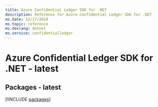 ```yaml
---
title: Azure Confidential Ledger SDK for .NET
description: Reference for Azure Confidential Ledger SDK for .NET
ms.date: 12/17/2024
ms.topic: reference
ms.devlang: dotnet
ms.service: confidentialledger
---
```

# Azure Confidential Ledger SDK for .NET - latest
## Packages - latest
[!INCLUDE [packages](confidential-ledger-index.md)]